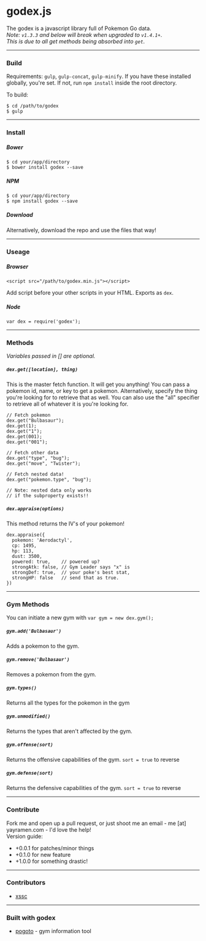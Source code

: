 # godex.js
The godex is a javascript library full of Pokemon Go data.   
_Note: `v1.3.3` and below will break when upgraded to `v1.4.1+`_.  
_This is due to all get methods being absorbed into `get`_.

---

### Build

Requirements: `gulp`, `gulp-concat`, `gulp-minify`.
If you have these installed globally, you're set. If not, run `npm install` inside the root directory.

To build:
```
$ cd /path/to/godex
$ gulp
```

---

### Install
##### Bower   
```
$ cd your/app/directory
$ bower install godex --save
```
##### NPM
```
$ cd your/app/directory
$ npm install godex --save
```
##### Download
Alternatively, download the repo and use the files that way!

---

### Useage

##### Browser
```
<script src="/path/to/godex.min.js"></script>
```
Add script before your other scripts in your HTML. Exports as `dex`.

##### Node
`var dex = require('godex');`

---

### Methods
_Variables passed in [] are optional._

##### `dex.get([location], thing)`
This is the master fetch function. It will get you anything! You can pass a pokemon id, name, or key to get a pokemon. Alternatively, specify the thing you're looking for to retrieve that as well. You can also use the "all" specifier to retrieve all of whatever it is you're looking for.

```
// Fetch pokemon
dex.get("Bulbasaur");
dex.get(1);
dex.get("1");
dex.get(001);
dex.get("001");

// Fetch other data
dex.get("type", "bug");
dex.get("move", "Twister");

// Fetch nested data!
dex.get("pokemon.type", "bug");

// Note: nested data only works
// if the subproperty exists!!
```

##### `dex.appraise(options)`   
This method returns the IV's of your pokemon!

```
dex.appraise({
  pokemon: 'Aerodactyl',
  cp: 1495,
  hp: 113,
  dust: 3500,
  powered: true,    // powered up?
  strongAtk: false, // Gym Leader says "x" is
  strongDef: true,  // your poke's best stat,
  strongHP: false   // send that as true.
})
```

---

### Gym Methods
You can initiate a new gym with `var gym = new dex.gym();`

##### `gym.add('Bulbasaur')`
Adds a pokemon to the gym.

##### `gym.remove('Bulbasaur')`
Removes a pokemon from the gym.

##### `gym.types()`
Returns all the types for the pokemon in the gym

##### `gym.unmodified()`
Returns the types that aren't affected by the gym.

##### `gym.offense(sort)`
Returns the offensive capabilities of the gym. `sort = true` to reverse

##### `gym.defense(sort)`
Returns the defensive capabilities of the gym. `sort = true` to reverse

---

### Contribute

Fork me and open up a pull request, or just shoot me an email - me [at] yayramen.com - I'd love the help!   
Version guide:

- +0.0.1 for patches/minor things
- +0.1.0 for new feature
- +1.0.0 for something drastic!


---


### Contributors

- [xssc](https://github.com/xssc)

---

### Built with godex

- [pogoto](http://pogo.to) - gym information tool
